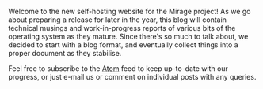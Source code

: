 Welcome to the new self-hosting website for the Mirage project!  As we go about preparing a release for later in the year, this blog will contain technical musings and work-in-progress reports of various bits of the operating system as they mature. Since there's so much to talk about, we decided to start with a blog format, and eventually collect things into a proper document as they stabilise.

Feel free to subscribe to the [Atom](/blog/atom.xml) feed to keep up-to-date with our progress, or just e-mail us or comment on individual posts with any queries.
